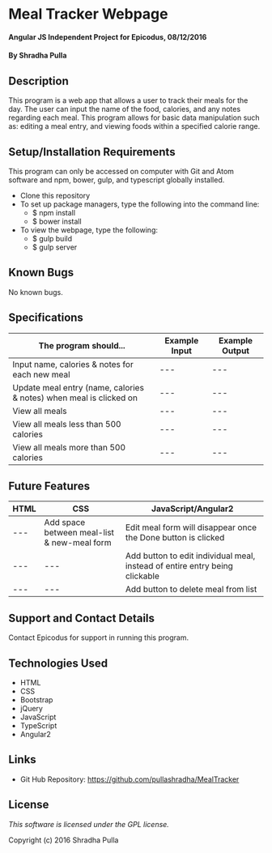 # Meal Tracker Webpage

#### Angular JS Independent Project for Epicodus, 08/12/2016

#### By Shradha Pulla

## Description

This program is a web app that allows a user to track their meals for the day. The user can input the name of the food, calories, and any notes regarding each meal. This program allows for basic data manipulation such as: editing a meal entry, and viewing foods within a specified calorie range.

## Setup/Installation Requirements

This program can only be accessed on computer with Git and Atom software and npm, bower, gulp, and typescript globally installed.

* Clone this repository
* To set up package managers, type the following into the command line:
  * $ npm install
  * $ bower install
* To view the webpage, type the following:
  * $ gulp build
  * $ gulp server

## Known Bugs

No known bugs.

## Specifications

The program should... | Example Input | Example Output
----- | ----- | -----
Input name, calories & notes for each new meal | --- | ---
Update meal entry (name, calories & notes) when meal is clicked on | --- | ---
View all meals | --- | ---
View all meals less than 500 calories | --- | ---
View all meals more than 500 calories | --- | ---

## Future Features

HTML | CSS | JavaScript/Angular2
----- | ----- | -----
--- | Add space between meal-list & new-meal form | Edit meal form will disappear once the Done button is clicked
--- | --- | Add button to edit individual meal, instead of entire entry being clickable
--- | --- | Add button to delete meal from list

## Support and Contact Details

Contact Epicodus for support in running this program.

## Technologies Used

* HTML
* CSS
* Bootstrap
* jQuery
* JavaScript
* TypeScript
* Angular2

## Links

* Git Hub Repository: https://github.com/pullashradha/MealTracker

## License

*This software is licensed under the GPL license.*

Copyright (c) 2016 Shradha Pulla
